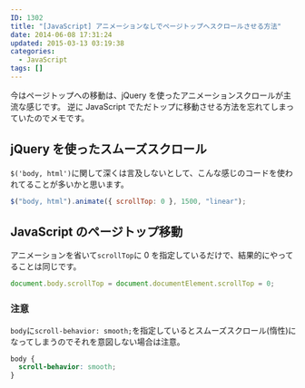 ```yaml
---
ID: 1302
title: "[JavaScript] アニメーションなしでページトップへスクロールさせる方法"
date: 2014-06-08 17:31:24
updated: 2015-03-13 03:19:38
categories:
  - JavaScript
tags: []
---
```


今はページトップへの移動は、jQuery を使ったアニメーションスクロールが主流な感じです。 逆に JavaScript でただトップに移動させる方法を忘れてしまっていたのでメモです。

<!--more-->

## jQuery を使ったスムーズスクロール

`$('body, html')`に関して深くは言及しないとして、こんな感じのコードを使われてることが多いかと思います。

```js
$("body, html").animate({ scrollTop: 0 }, 1500, "linear");
```

## JavaScript のページトップ移動

アニメーションを省いて`scrollTop`に 0 を指定しているだけで、結果的にやってることは同じです。

```js
document.body.scrollTop = document.documentElement.scrollTop = 0;
```

### 注意

`body`に`scroll-behavior: smooth;`を指定しているとスムーズスクロール(惰性)になってしまうのでそれを意図しない場合は注意。

```css
body {
  scroll-behavior: smooth;
}
```
